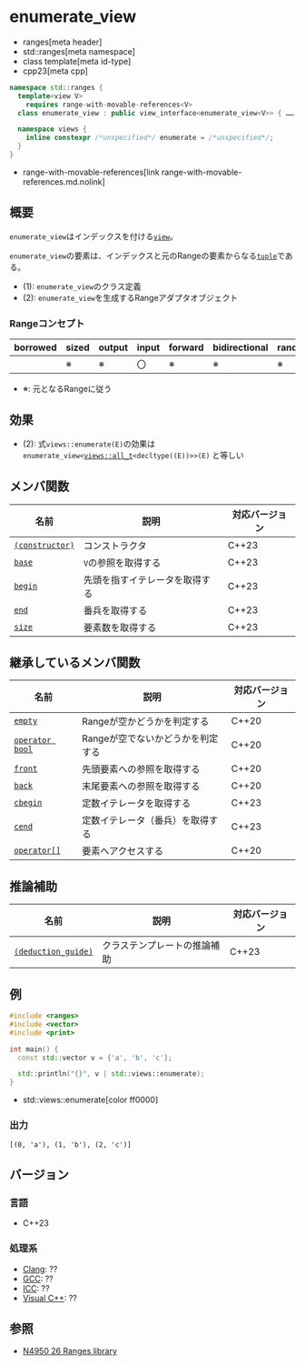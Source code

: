 # enumerate_view
* ranges[meta header]
* std::ranges[meta namespace]
* class template[meta id-type]
* cpp23[meta cpp]

```cpp
namespace std::ranges {
  template<view V>
    requires range-with-movable-references<V>
  class enumerate_view : public view_interface<enumerate_view<V>> { …… }; // (1)

  namespace views {
    inline constexpr /*unspecified*/ enumerate = /*unspecified*/;      // (2)
  }
}
```
* range-with-movable-references[link range-with-movable-references.md.nolink]

## 概要

`enumerate_view`はインデックスを付ける[`view`](view.md)。

`enumerate_view`の要素は、インデックスと元のRangeの要素からなる[`tuple`](/reference/tuple/tuple.md)である。

- (1): `enumerate_view`のクラス定義
- (2): `enumerate_view`を生成するRangeアダプタオブジェクト

### Rangeコンセプト

| borrowed | sized | output | input | forward | bidirectional | random_access | contiguous | common | viewable | view |
|----------|-------|--------|-------|---------|---------------|---------------|------------|--------|----------|------|
|          | ※    | ※     | 〇    | ※      | ※            | ※            |            | ※     | ○       | ○   |

- ※: 元となるRangeに従う

## 効果

- (2): 式`views::enumerate(E)`の効果は`enumerate_view<`[`views::all_t`](all.md)`<decltype((E))>>(E)` と等しい


## メンバ関数

| 名前                                             | 説明                             | 対応バージョン |
|--------------------------------------------------|----------------------------------|----------------|
| [`(constructor)`](enumerate_view/op_constructor.md.nolink)  | コンストラクタ                   | C++23          |
| [`base`](enumerate_view/base.md.nolink)                     | `V`の参照を取得する              | C++23          |
| [`begin`](enumerate_view/begin.md.nolink)                   | 先頭を指すイテレータを取得する   | C++23          |
| [`end`](enumerate_view/end.md.nolink)                       | 番兵を取得する                   | C++23          |
| [`size`](enumerate_view/size.md.nolink)                     | 要素数を取得する                 | C++23          |

## 継承しているメンバ関数

| 名前                                         | 説明                              | 対応バージョン |
|----------------------------------------------|-----------------------------------|----------------|
| [`empty`](view_interface/empty.md)           | Rangeが空かどうかを判定する       | C++20          |
| [`operator bool`](view_interface/op_bool.md) | Rangeが空でないかどうかを判定する | C++20          |
| [`front`](view_interface/front.md)           | 先頭要素への参照を取得する        | C++20          |
| [`back`](view_interface/back.md)             | 末尾要素への参照を取得する        | C++20          |
| [`cbegin`](view_interface/cbegin.md)         | 定数イテレータを取得する          | C++23          |
| [`cend`](view_interface/cend.md)             | 定数イテレータ（番兵）を取得する  | C++23          |
| [`operator[]`](view_interface/op_at.md)      | 要素へアクセスする                | C++20          |

## 推論補助

| 名前                                                  | 説明                         | 対応バージョン |
|-------------------------------------------------------|------------------------------|----------------|
| [`(deduction_guide)`](enumerate_view/op_deduction_guide.md.nolink) | クラステンプレートの推論補助 | C++23          |

## 例
```cpp example
#include <ranges>
#include <vector>
#include <print>

int main() {
  const std::vector v = {'a', 'b', 'c'};

  std::println("{}", v | std::views::enumerate);
}
```
* std::views::enumerate[color ff0000]

### 出力
```
[(0, 'a'), (1, 'b'), (2, 'c')]
```

## バージョン
### 言語
- C++23

### 処理系
- [Clang](/implementation.md#clang): ??
- [GCC](/implementation.md#gcc): ??
- [ICC](/implementation.md#icc): ??
- [Visual C++](/implementation.md#visual_cpp): ??

## 参照
- [N4950 26 Ranges library](https://timsong-cpp.github.io/cppwp/n4950/ranges)
